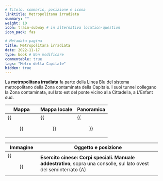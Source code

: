 ```yaml
---
# Titolo, sommario, posizione e icona
linktitle: Metropolitana irradiata
summary: ""
weight: 10
icon: train-subway # in alternativa location-question
icon_pack: fas

# Metadata pagina
title: Metropolitana irradiata
date: 2022-11-17
type: book # Non modificare
commentable: true
tags: "Metro della Capitale"
hidden: true
---
```


<div class="fo3">

La **metropolitana irradiata** fa parte della Linea Blu del sistema metropolitano della Zona contaminata della Capitale. I suoi tunnel collegano la Zona contaminata, sul lato est del ponte vicino alla Cittadella, a L'Enfant sud.

| Mappa | Mappa locale | Panoramica |
| ----- | ------------ | ---------- |
|  {{<figure src="fo3/Irradiated_Metro_loc.webp">}} |  {{<figure src="fo3/Metro_Irradiated_Metro 1.webp">}} |  {{<figure src="fo3/Irradiated_Metro_(CW) 1.webp">}} |

| Immagine | Oggetto e posizione |
| -------- | ------------------- |
| {{<figure src="fo3/FO3_CA_SOTM_Irradiated_Metro.webp">}}  | **Esercito cinese: Corpi speciali. Manuale addestrativo**, sopra una consolle, sul lato ovest del seminterrato (A)  |

</div>
